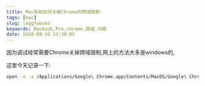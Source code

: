 ```yaml
---
title: Mac系统如何关掉Chrome的跨域限制
tags: [mac]
slug: leqgfwbuko
keywords: Macbook,Pro,chrome,跨域,问题
date: 2020-09-16 22:30:05
---
```


因为调试经常需要Chrome关掉跨域限制,网上的方法大多是windows的,

这里今天记录一下:

```bash
open -n -a /Applications/Google\ Chrome.app/Contents/MacOS/Google\ Chrome --args --user-data-dir="/tmp/chrome_dev_test" --disable-web-security
```